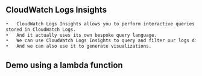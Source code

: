 ## CloudWatch Logs Insights
```sh
•	CloudWatch Logs Insights allows you to perform interactive queries and analysis on your data that is
stored in CloudWatch Logs. 
•	And it actually uses its own bespoke query language. 
•	We can use CloudWatch Logs Insights to query and filter our logs directly. 
•	And we can also use it to generate visualizations.
```
## Demo using a lambda function
